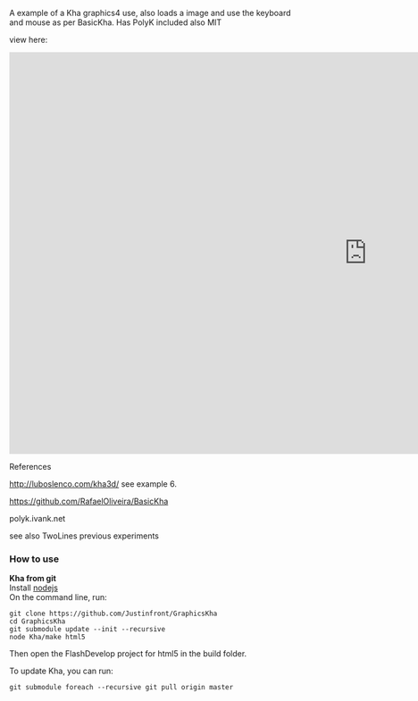 A example of a Kha graphics4 use, also loads a image and use the keyboard and mouse as per BasicKha.
Has PolyK included also MIT

view here:

<iframe src="https://cdn.rawgit.com/Justinfront/GraphicsKha/master/build/html5/graphicsKha_.html" frameborder="0" scrolling="0" width="1280px" height="720px"></iframe>

References

http://luboslenco.com/kha3d/ see example 6.

https://github.com/RafaelOliveira/BasicKha

polyk.ivank.net

see also TwoLines previous experiments

### How to use

**Kha from git**  
Install [nodejs]  
On the command line, run:
```
git clone https://github.com/Justinfront/GraphicsKha
cd GraphicsKha  
git submodule update --init --recursive
node Kha/make html5
```
Then open the FlashDevelop project for html5 in the build folder.

To update Kha, you can run:  
```
git submodule foreach --recursive git pull origin master
```

[nodejs]:https://nodejs.org
